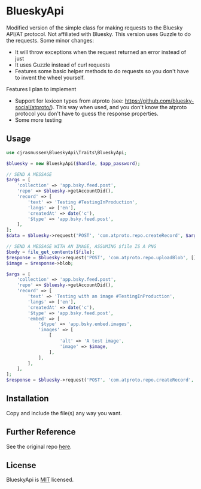 # BlueskyApi

Modified version of the simple class for making requests to the Bluesky API/AT protocol.  Not affiliated with Bluesky.
This version uses Guzzle to do the requests. Some minor changes: 

- It will throw exceptions when the request returned an error instead of just
- It uses Guzzle instead of curl requests
- Features some basic helper methods to do requests so you don't have to invent the wheel yourself. 

Features I plan to implement

- Support for lexicon types from atproto (see: https://github.com/bluesky-social/atproto/). This way when used, and you
don't know the atproto protocol you don't have to guess the response properties.
- Some more testing

## Usage

```php
use cjrasmussen\BlueskyApi\Traits\BlueskyApi;

$bluesky = new BlueskyApi($handle, $app_password);

// SEND A MESSAGE
$args = [
	'collection' => 'app.bsky.feed.post',
	'repo' => $bluesky->getAccountDid(),
	'record' => [
		'text' => 'Testing #TestingInProduction',
		'langs' => ['en'],
		'createdAt' => date('c'),
		'$type' => 'app.bsky.feed.post',
	],
];
$data = $bluesky->request('POST', 'com.atproto.repo.createRecord', $args);

// SEND A MESSAGE WITH AN IMAGE, ASSUMING $file IS A PNG
$body = file_get_contents($file);
$response = $bluesky->request('POST', 'com.atproto.repo.uploadBlob', [], $body, 'image/png');
$image = $response->blob;

$args = [
	'collection' => 'app.bsky.feed.post',
	'repo' => $bluesky->getAccountDid(),
	'record' => [
		'text' => 'Testing with an image #TestingInProduction',
		'langs' => ['en'],
		'createdAt' => date('c'),
		'$type' => 'app.bsky.feed.post',
		'embed' => [
			'$type' => 'app.bsky.embed.images',
			'images' => [
				[
					'alt' => 'A test image',
					'image' => $image,
				],
			],
		],
	],
];
$response = $bluesky->request('POST', 'com.atproto.repo.createRecord', $args);
```

## Installation

Copy and include the file(s) any way you want.

## Further Reference

See the original repo [here](https://github.com/cjrasmussen/BlueskyApi).

## License

BlueskyApi is [MIT](http://opensource.org/licenses/MIT) licensed.
